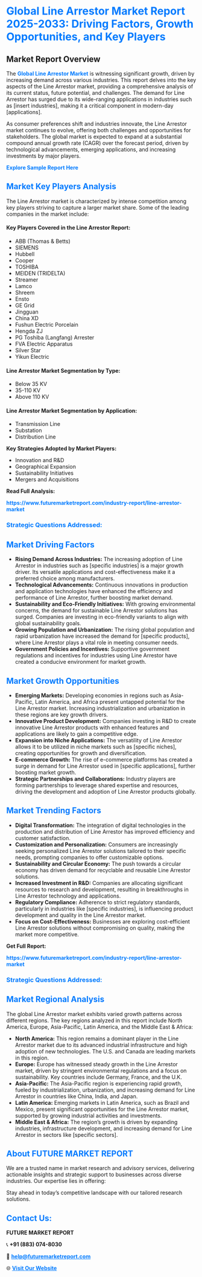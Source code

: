 <h1 style="color: #007BFF;">Global Line Arrestor Market Report 2025-2033: Driving Factors, Growth Opportunities, and Key Players</h1>

<section id="overview">
<h2>Market Report Overview</h2>
<p>The <a href="https://www.futuremarketreport.com/industry-report/line-arrestor-market" style="color: #007BFF; text-decoration: none;"><strong>Global Line Arrestor Market</strong></a> is witnessing significant growth, driven by increasing demand across various industries. This report delves into the key aspects of the Line Arrestor market, providing a comprehensive analysis of its current status, future potential, and challenges. The demand for Line Arrestor has surged due to its wide-ranging applications in industries such as [insert industries], making it a critical component in modern-day [applications].</p>
<p>As consumer preferences shift and industries innovate, the Line Arrestor market continues to evolve, offering both challenges and opportunities for stakeholders. The global market is expected to expand at a substantial compound annual growth rate (CAGR) over the forecast period, driven by technological advancements, emerging applications, and increasing investments by major players.</p>
</section>

<section id="overview">
<p><a href="https://www.futuremarketreport.com/request-sample/reportId=42112" style="color: #007BFF; text-decoration: none;"><strong>Explore Sample Report Here</strong></a></p>
</section>

<section id="key-players">
<h2 style="color: #007BFF;">Market Key Players Analysis</h2>
<p>The Line Arrestor market is characterized by intense competition among key players striving to capture a larger market share. Some of the leading companies in the market include:</p>
<h4>Key Players Covered in the Line Arrestor Report:</h4>
<ul><li>ABB (Thomas &amp; Betts)</li><li>SIEMENS</li><li>Hubbell</li><li>Cooper</li><li>TOSHIBA</li><li>MEIDEN (TRIDELTA)</li><li>Streamer</li><li>Lamco</li><li>Shreem</li><li>Ensto</li><li>GE Grid</li><li>Jingguan</li><li>China XD</li><li>Fushun Electric Porcelain</li><li>Hengda ZJ</li><li>PG Toshiba (Langfang) Arrester</li><li>FVA Electric Apparatus</li><li>Silver Star</li><li>Yikun Electric</li></ul>
<h4>Line Arrestor Market Segmentation by Type:</h4>
<ul><li>Below 35 KV</li><li>35-110 KV</li><li>Above 110 KV</li></ul>

<h4>Line Arrestor Market Segmentation by Application:</h4>
<ul><li>Transmission Line</li><li>Substation</li><li>Distribution Line</li></ul>
<p><strong>Key Strategies Adopted by Market Players:</strong></p>
<ul>
<li>Innovation and R&D</li>
<li>Geographical Expansion</li>
<li>Sustainability Initiatives</li>
<li>Mergers and Acquisitions</li>
</ul>
</section>

<section>
<p><strong>Read Full Analysis: </strong></p><a href="https://www.futuremarketreport.com/industry-report/line-arrestor-market" style="color: #007BFF; text-decoration: none;"><strong>https://www.futuremarketreport.com/industry-report/line-arrestor-market</strong></a>
<h3 style="color: #007BFF;">Strategic Questions Addressed:</h3>
</section>

<section id="driving-factors">
<h2 style="color: #007BFF;">Market Driving Factors</h2>
<ul>
<li><strong>Rising Demand Across Industries:</strong> The increasing adoption of Line Arrestor in industries such as [specific industries] is a major growth driver. Its versatile applications and cost-effectiveness make it a preferred choice among manufacturers.</li>
<li><strong>Technological Advancements:</strong> Continuous innovations in production and application technologies have enhanced the efficiency and performance of Line Arrestor, further boosting market demand.</li>
<li><strong>Sustainability and Eco-Friendly Initiatives:</strong> With growing environmental concerns, the demand for sustainable Line Arrestor solutions has surged. Companies are investing in eco-friendly variants to align with global sustainability goals.</li>
<li><strong>Growing Population and Urbanization:</strong> The rising global population and rapid urbanization have increased the demand for [specific products], where Line Arrestor plays a vital role in meeting consumer needs.</li>
<li><strong>Government Policies and Incentives:</strong> Supportive government regulations and incentives for industries using Line Arrestor have created a conducive environment for market growth.</li>
</ul>
</section>

<section id="growth-opportunities">
<h2 style="color: #007BFF;">Market Growth Opportunities</h2>
<ul>
<li><strong>Emerging Markets:</strong> Developing economies in regions such as Asia-Pacific, Latin America, and Africa present untapped potential for the Line Arrestor market. Increasing industrialization and urbanization in these regions are key growth drivers.</li>
<li><strong>Innovative Product Development:</strong> Companies investing in R&D to create innovative Line Arrestor products with enhanced features and applications are likely to gain a competitive edge.</li>
<li><strong>Expansion into Niche Applications:</strong> The versatility of Line Arrestor allows it to be utilized in niche markets such as [specific niches], creating opportunities for growth and diversification.</li>
<li><strong>E-commerce Growth:</strong> The rise of e-commerce platforms has created a surge in demand for Line Arrestor used in [specific applications], further boosting market growth.</li>
<li><strong>Strategic Partnerships and Collaborations:</strong> Industry players are forming partnerships to leverage shared expertise and resources, driving the development and adoption of Line Arrestor products globally.</li>
</ul>
</section>

<section id="trending-factors">
<h2 style="color: #007BFF;">Market Trending Factors</h2>
<ul>
<li><strong>Digital Transformation:</strong> The integration of digital technologies in the production and distribution of Line Arrestor has improved efficiency and customer satisfaction.</li>
<li><strong>Customization and Personalization:</strong> Consumers are increasingly seeking personalized Line Arrestor solutions tailored to their specific needs, prompting companies to offer customizable options.</li>
<li><strong>Sustainability and Circular Economy:</strong> The push towards a circular economy has driven demand for recyclable and reusable Line Arrestor solutions.</li>
<li><strong>Increased Investment in R&D:</strong> Companies are allocating significant resources to research and development, resulting in breakthroughs in Line Arrestor technology and applications.</li>
<li><strong>Regulatory Compliance:</strong> Adherence to strict regulatory standards, particularly in industries like [specific industries], is influencing product development and quality in the Line Arrestor market.</li>
<li><strong>Focus on Cost-Effectiveness:</strong> Businesses are exploring cost-efficient Line Arrestor solutions without compromising on quality, making the market more competitive.</li>
</ul>
</section>

<section>
<p><strong>Get Full Report: </strong></p><a href="https://www.futuremarketreport.com/industry-report/line-arrestor-market" style="color: #007BFF; text-decoration: none;"><strong>https://www.futuremarketreport.com/industry-report/line-arrestor-market</strong></a>
<h3 style="color: #007BFF;">Strategic Questions Addressed:</h3>
</section>


<section id="regional-analysis">
<h2 style="color: #007BFF;">Market Regional Analysis</h2>
<p>The global Line Arrestor market exhibits varied growth patterns across different regions. The key regions analyzed in this report include North America, Europe, Asia-Pacific, Latin America, and the Middle East & Africa:</p>
<ul>
<li><strong>North America:</strong> This region remains a dominant player in the Line Arrestor market due to its advanced industrial infrastructure and high adoption of new technologies. The U.S. and Canada are leading markets in this region.</li>
<li><strong>Europe:</strong> Europe has witnessed steady growth in the Line Arrestor market, driven by stringent environmental regulations and a focus on sustainability. Key countries include Germany, France, and the U.K.</li>
<li><strong>Asia-Pacific:</strong> The Asia-Pacific region is experiencing rapid growth, fueled by industrialization, urbanization, and increasing demand for Line Arrestor in countries like China, India, and Japan.</li>
<li><strong>Latin America:</strong> Emerging markets in Latin America, such as Brazil and Mexico, present significant opportunities for the Line Arrestor market, supported by growing industrial activities and investments.</li>
<li><strong>Middle East & Africa:</strong> The region’s growth is driven by expanding industries, infrastructure development, and increasing demand for Line Arrestor in sectors like [specific sectors].</li>
</ul>
</section>

<footer>
<h2 style="color: #007BFF;">About FUTURE MARKET REPORT</h2>
<p>We are a trusted name in market research and advisory services, delivering actionable insights and strategic support to businesses across diverse industries. Our expertise lies in offering:</p>

<p>Stay ahead in today’s competitive landscape with our tailored research solutions.</p>

<h2 style="color: #007BFF;">Contact Us:</h2>
<p><strong>FUTURE MARKET REPORT</strong></p>
<p>📞 <strong>+91 (883) 074-8030</strong></p>
<p>📧 <strong><a href="mailto:help@futuremarketreport.com" style="color: #007BFF;">help@futuremarketreport.com</a></strong></p>
<p>🌐 <strong><a href="https://www.futuremarketreport.com/" style="color: #007BFF;">Visit Our Website</a></strong></p>
</footer>